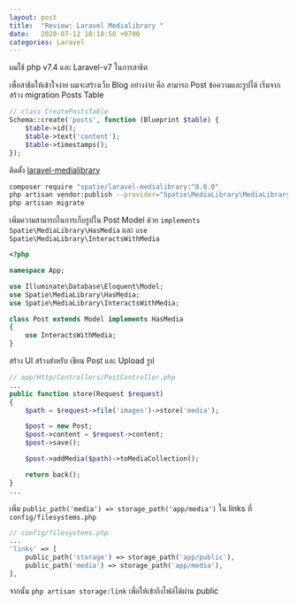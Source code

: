 ```yaml
---
layout: post
title:  "Review: Laravel Medialibrary "
date:   2020-07-12 10:18:50 +0700
categories: Laravel
---
```


ผมใช้ php v7.4 และ Laravel-v7 ในการสาธิต 

เพื่อสาธิตให้เข้าใจง่าย ผมจะสร้างเว็บ Blog อย่างง่าย คือ สามารถ Post ข้อความและรูปได้ เริ่มจาก สร้าง migration Posts Table

```php
// class CreatePostsTable
Schema::create('posts', function (Blueprint $table) {
    $table->id();
    $table->text('content');
    $table->timestamps();
});
```

ติดตั้ง [laravel-medialibrary][2]

```sh
composer require "spatie/laravel-medialibrary:^8.0.0"
php artisan vendor:publish --provider="Spatie\MediaLibrary\MediaLibraryServiceProvider" --tag="migrations"
php artisan migrate
```

เพิ่มความสามารถในการเก็บรูปใน Post Model ด้วย `implements Spatie\MediaLibrary\HasMedia` และ `use  Spatie\MediaLibrary\InteractsWithMedia`

```php
<?php

namespace App;

use Illuminate\Database\Eloquent\Model;
use Spatie\MediaLibrary\HasMedia;
use Spatie\MediaLibrary\InteractsWithMedia;

class Post extends Model implements HasMedia
{
    use InteractsWithMedia;
}
```

สร้าง UI สร้างสำหรับ เขียน Post และ Upload รูป

```php
// app/Http/Controllers/PostController.php
...
public function store(Request $request)
{
    $path = $request->file('images')->store('media');

    $post = new Post;
    $post->content = $request->content;
    $post->save();

    $post->addMedia($path)->toMediaCollection();

    return back();
}
...
```

เพิ่ม `public_path('media') => storage_path('app/media')` ใน links ที่ `config/filesystems.php`

```php
// config/filesystems.php
...
'links' => [
    public_path('storage') => storage_path('app/public'),
    public_path('media') => storage_path('app/media'),
],
```

จากนั้น `php artisan storage:link` เพื่อให้เข้าถึงไฟล์ได้ผ่าน public 

[1]:https://laravel.com/docs/7.x/filesystem
[2]:https://docs.spatie.be/laravel-medialibrary/v8/installation-setup/
